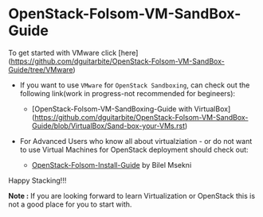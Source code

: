 OpenStack-Folsom-VM-SandBox-Guide
=================================

 To get started with VMware click [here] (https://github.com/dguitarbite/OpenStack-Folsom-VM-SandBox-Guide/tree/VMware)
 
 
* If you want to use `VMware` for `OpenStack Sandboxing`, can check out the following link(work in progress-not recommended for begineers):
  * [OpenStack-Folsom-VM-SandBoxing-Guide with VirtualBox] (https://github.com/dguitarbite/OpenStack-Folsom-VM-SandBox-Guide/blob/VirtualBox/Sand-box-your-VMs.rst)

* For Advanced Users who know all about virtualziation - or do not want to use Virtual Machines for OpenStack deployment should check out:
  * [OpenStack-Folsom-Install-Guide](https://github.com/mseknibilel/OpenStack-Folsom-Install-guide/blob/master/OpenStack_Folsom_Install_Guide_WebVersion.rst) by Bilel Msekni


Happy Stacking!!!

**Note :** If you are looking forward to learn Virtualization or OpenStack this is not a good place for you to start with.

